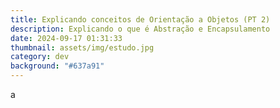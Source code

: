 ```yaml
---
title: Explicando conceitos de Orientação a Objetos (PT 2)
description: Explicando o que é Abstração e Encapsulamento
date: 2024-09-17 01:31:33
thumbnail: assets/img/estudo.jpg
category: dev
background: "#637a91"
---
```

a
